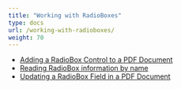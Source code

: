 ```yaml
---
title: "Working with RadioBoxes"
type: docs
url: /working-with-radioboxes/
weight: 70
---
```


- [Adding a RadioBox Control to a PDF Document](/pdf/adding-a-radiobox-control-to-a-pdf-document/)
- [Reading RadioBox information by name](/pdf/reading-radiobox-information-by-name/)
- [Updating a RadioBox Field in a PDF Document](/pdf/updating-a-radiobox-field-in-a-pdf-document/)
